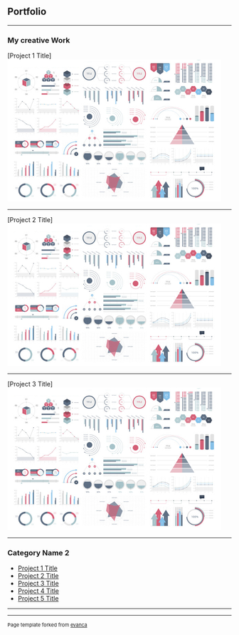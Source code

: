 ## Portfolio

---

### My creative Work 

[Project 1 Title]
<img src="images/dummy_thumbnail.jpg?raw=true"/>

---
[Project 2 Title]
<img src="images/dummy_thumbnail.jpg?raw=true"/>

---
[Project 3 Title]
<img src="images/dummy_thumbnail.jpg?raw=true"/>

---

### Category Name 2

- [Project 1 Title](http://example.com/)
- [Project 2 Title](http://example.com/)
- [Project 3 Title](http://example.com/)
- [Project 4 Title](http://example.com/)
- [Project 5 Title](http://example.com/)

---




---
<p style="font-size:11px">Page template forked from <a href="https://github.com/evanca/quick-portfolio">evanca</a></p>
<!-- Remove above link if you don't want to attibute -->

